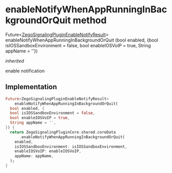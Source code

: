 


# enableNotifyWhenAppRunningInBackgroundOrQuit method








Future&lt;[ZegoSignalingPluginEnableNotifyResult](../../zego_uikit_prebuilt_live_audio_room/ZegoSignalingPluginEnableNotifyResult-class.md)> enableNotifyWhenAppRunningInBackgroundOrQuit
(bool enabled, {bool isIOSSandboxEnvironment = false, bool enableIOSVoIP = true, String appName = ''})

_<span class="feature">inherited</span>_



<p>enable notification</p>



## Implementation

```dart
Future<ZegoSignalingPluginEnableNotifyResult>
    enableNotifyWhenAppRunningInBackgroundOrQuit(
  bool enabled, {
  bool isIOSSandboxEnvironment = false,
  bool enableIOSVoIP = true,
  String appName = '',
}) {
  return ZegoSignalingPluginCore.shared.coreData
      .enableNotifyWhenAppRunningInBackgroundOrQuit(
    enabled,
    isIOSSandboxEnvironment: isIOSSandboxEnvironment,
    enableIOSVoIP: enableIOSVoIP,
    appName: appName,
  );
}
```







